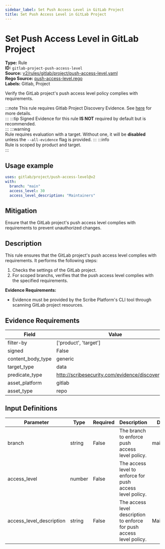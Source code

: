 ```yaml
---
sidebar_label: Set Push Access Level in GitLab Project
title: Set Push Access Level in GitLab Project
---  
```

# Set Push Access Level in GitLab Project  
**Type:** Rule  
**ID:** `gitlab-project-push-access-level`  
**Source:** [v2/rules/gitlab/project/push-access-level.yaml](https://github.com/scribe-public/sample-policies/blob/main/v2/rules/gitlab/project/push-access-level.yaml)  
**Rego Source:** [push-access-level.rego](https://github.com/scribe-public/sample-policies/blob/main/v2/rules/gitlab/project/push-access-level.rego)  
**Labels:** Gitlab, Project  

Verify the GitLab project's push access level policy complies with requirements.

:::note 
This rule requires Gitlab Project Discovery Evidence. See [here](/docs/platforms/discover#gitlab-discovery) for more details.  
::: 
:::tip 
Signed Evidence for this rule **IS NOT** required by default but is recommended.  
::: 
:::warning  
Rule requires evaluation with a target. Without one, it will be **disabled** unless the `--all-evidence` flag is provided.
::: 
:::info  
Rule is scoped by product and target.  
:::  

## Usage example

```yaml
uses: gitlab/project/push-access-level@v2
with:
  branch: "main"
  access_level: 30
  access_level_description: "Maintainers"
```

## Mitigation  
Ensure that the GitLab project's push access level complies with requirements to prevent unauthorized changes.


## Description  
This rule ensures that the GitLab project's push access level complies with requirements.
It performs the following steps:

1. Checks the settings of the GitLab project.
2. For scoped branchs, verifies that the push access level complies with the specified requirements.

**Evidence Requirements:**
- Evidence must be provided by the Scribe Platform's CLI tool through scanning GitLab project resources.  

## Evidence Requirements  
| Field | Value |
|-------|-------|
| filter-by | ['product', 'target'] |
| signed | False |
| content_body_type | generic |
| target_type | data |
| predicate_type | http://scribesecurity.com/evidence/discovery/v0.1 |
| asset_platform | gitlab |
| asset_type | repo |

## Input Definitions  
| Parameter | Type | Required | Description | Default |
|-----------|------|----------|-------------| --------|
| branch | string | False | The branch to enforce push access level policy. | main |
| access_level | number | False | The access level to enforce for push access level policy. |  |
| access_level_description | string | False | The access level description to enforce for push access level policy. | Maintainers |

